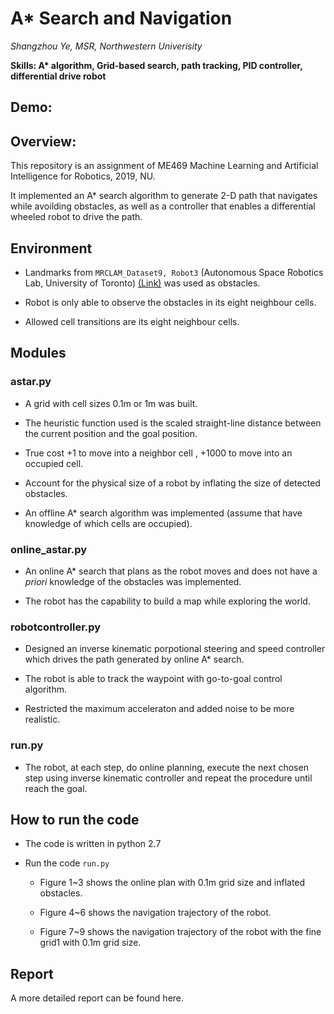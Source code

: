 # A* Search and Navigation

*Shangzhou Ye, MSR, Northwestern Univerisity*

**Skills: A\* algorithm, Grid-based search, path tracking, PID controller, differential drive robot**

## Demo:

## Overview:

This repository is an assignment of ME469 Machine Learning and Artificial Intelligence for Robotics, 2019, NU. 

It implemented an A* search algorithm to generate 2-D path that navigates while avoilding obstacles, as well as a controller that enables a differential wheeled robot to drive the path.

## Environment

- Landmarks from `MRCLAM_Dataset9, Robot3` (Autonomous Space Robotics Lab, University of Toronto) [(Link)](http://asrl.utias.utoronto.ca/datasets/mrclam/index.html) was used as obstacles.

- Robot is only able to observe the obstacles in its eight neighbour cells.

- Allowed cell transitions are its eight neighbour cells.

## Modules

### astar.py

- A grid with cell sizes 0.1m or 1m was built.

- The heuristic function used is the scaled straight-line distance between the current position and the goal position. 

- True cost +1 to move into a neighbor cell , +1000 to move into an occupied cell.

- Account for the physical size of a robot by inflating the size of detected obstacles.

- An offline A* search algorithm was implemented (assume that have knowledge of which cells are occupied). 

### online_astar.py

- An online A* search that plans as the robot moves and does not have a *priori* knowledge of the obstacles was implemented.

- The robot has the capability to build a map while exploring the world.

### robotcontroller.py

- Designed an inverse kinematic porpotional steering and speed controller which drives the path generated by online A* search.

- The robot is able to track the waypoint with go-to-goal control algorithm.

- Restricted the maximum acceleraton and added noise to be more realistic.

### run.py

- The robot, at each step, do online planning, execute the next chosen step using inverse kinematic controller and repeat the procedure until reach the goal.

## How to run the code

- The code is written in python 2.7

- Run the code `run.py`

   - Figure 1~3 shows the online plan with 0.1m grid size and inflated obstacles.

   - Figure 4~6 shows the navigation trajectory of the robot.

   - Figure 7~9 shows the navigation trajectory of the robot with the fine grid1 with 0.1m grid size.

## Report

A more detailed report can be found here.